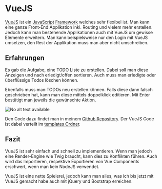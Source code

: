 # VueJS
[VueJS](https://vuejs.org) ist ein [JavaScript](/de/wiki/programmiersprachen/javascript) [Framework](/de/wiki/programmiersprachen/framework) welches sehr flexibel ist. Man kann eine ganze Front-End Applikation inkl. Routing und vielem mehr erstellen. Jedoch kann man bestehende Applikationen auch mit VueJS um gewisse Elemente erweitern. Man kann beispielsweise nur den Login mit VueJS umsetzen, den Rest der Applikation muss man aber nicht umschreiben.





## Erfahrungen
Es gab die Aufgabe, eine TODO Liste zu erstellen. Dabei soll man diese Anzeigen und nach erledigt/offen sortieren. Auch muss man erledigte oder überflüssige Todos löschen können. 


Ebenfalls muss man TODOs neu erstellen können. Falls diese dann falsch geschrieben hat, kann man diese mittels doppelklick editieren. Mit Enter bestätigt man jeweils die gewünschte Aktion.


![No alt text available](/de/wiki/programmiersprachen/javascript/libraries/vue.js.animation.full.todo.gif)





Den Code dazu findet man in meinem [Github Repository](https://github.com/d4rkmindz/vue.js-playground). Der VueJS Code ist dabei verteilt im [templates Ordner](https://github.com/D4rkMindz/vue.js-playground/tree/master/templates).





## Fazit
VueJS ist sehr einfach und schnell zu implementieren. Wenn man jedoch eine Render-Engine wie Twig braucht, kann dies zu Konflikten führen. Auch wird das Importieren, respektive Exportieren von Vue Components erschwert, wenn man kein NodeJS verwendet.


VueJS ist eine nette Spielerei, jedoch kann man alles, was ich bis jetzt mit VueJS gemacht habe auch mit jQuery und Bootstrap erreichen.

